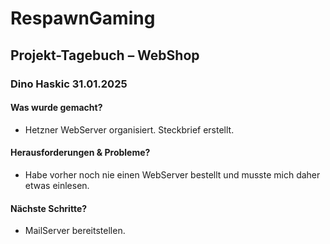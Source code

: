 # RespawnGaming

## Projekt-Tagebuch – WebShop 

### Dino Haskic 31.01.2025
#### Was wurde gemacht?
- Hetzner WebServer organisiert. Steckbrief erstellt.
#### Herausforderungen & Probleme?
- Habe vorher noch nie einen WebServer bestellt und musste mich daher etwas einlesen.
#### Nächste Schritte?
- MailServer bereitstellen.
